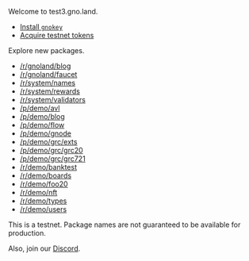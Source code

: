 Welcome to test3.gno.land.

 * [Install `gnokey`](https://github.com/gnolang/gno/)
 * [Acquire testnet tokens](/faucet)

Explore new packages.

 * [/r/gnoland/blog](/r/gnoland/blog)
 * [/r/gnoland/faucet](/r/gnoland/faucet)
 * [/r/system/names](/r/system/names)
 * [/r/system/rewards](/r/system/rewards)
 * [/r/system/validators](/r/system/validators)
 * [/p/demo/avl](/p/demo/avl)
 * [/p/demo/blog](/p/demo/blog)
 * [/p/demo/flow](/p/demo/flow)
 * [/p/demo/gnode](/p/demo/gnode)
 * [/p/demo/grc/exts](/p/demo/grc/exts)
 * [/p/demo/grc/grc20](/p/demo/grc/grc20)
 * [/p/demo/grc/grc721](/p/demo/grc/grc721)
 * [/r/demo/banktest](/r/demo/banktest)
 * [/r/demo/boards](/r/demo/boards)
 * [/r/demo/foo20](/r/demo/foo20)
 * [/r/demo/nft](/r/demo/nft)
 * [/r/demo/types](/r/demo/types)
 * [/r/demo/users](/r/demo/users)

This is a testnet.
Package names are not guaranteed to be available for production.

Also, join our [Discord](https://discord.gg/tF2X8M6cVj).
